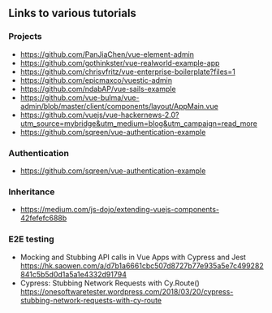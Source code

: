 ## Links to various tutorials

### Projects
- https://github.com/PanJiaChen/vue-element-admin
- https://github.com/gothinkster/vue-realworld-example-app
- https://github.com/chrisvfritz/vue-enterprise-boilerplate?files=1
- https://github.com/epicmaxco/vuestic-admin
- https://github.com/ndabAP/vue-sails-example
- https://github.com/vue-bulma/vue-admin/blob/master/client/components/layout/AppMain.vue
- https://github.com/vuejs/vue-hackernews-2.0?utm_source=mybridge&utm_medium=blog&utm_campaign=read_more
- https://github.com/sqreen/vue-authentication-example

### Authentication
- https://github.com/sqreen/vue-authentication-example

### Inheritance
- https://medium.com/js-dojo/extending-vuejs-components-42fefefc688b

### E2E testing
- Mocking and Stubbing API calls in Vue Apps with Cypress and Jest
  https://hk.saowen.com/a/d7b1a6661cbc507d8727b77e935a5e7c499282841c5b5d0d1a5a1e4332d91794
- Cypress: Stubbing Network Requests with Cy.Route()
  https://onesoftwaretester.wordpress.com/2018/03/20/cypress-stubbing-network-requests-with-cy-route
